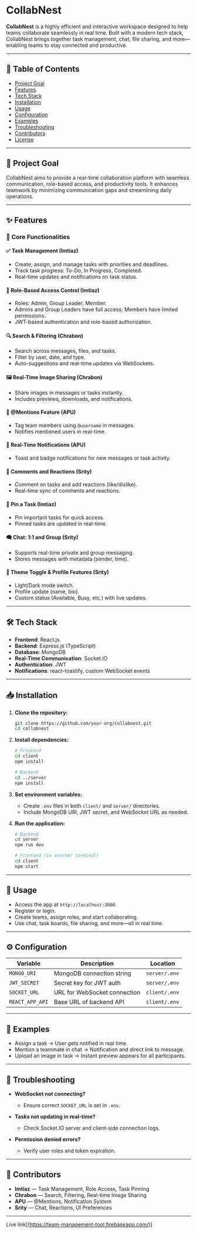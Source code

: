 # CollabNest

**CollabNest** is a highly efficient and interactive workspace designed to help teams collaborate seamlessly in real time. Built with a modern tech stack, CollabNest brings together task management, chat, file sharing, and more—enabling teams to stay connected and productive.

---

## 📑 Table of Contents

* [Project Goal](#project-goal)
* [Features](#features)
* [Tech Stack](#tech-stack)
* [Installation](#installation)
* [Usage](#usage)
* [Configuration](#configuration)
* [Examples](#examples)
* [Troubleshooting](#troubleshooting)
* [Contributors](#contributors)
* [License](#license)

---

## 🚀 Project Goal

CollabNest aims to provide a real-time collaboration platform with seamless communication, role-based access, and productivity tools. It enhances teamwork by minimizing communication gaps and streamlining daily operations.

---

## ✨ Features

### 🔧 Core Functionalities

#### ✅ Task Management (Imtiaz)

* Create, assign, and manage tasks with priorities and deadlines.
* Track task progress: To-Do, In Progress, Completed.
* Real-time updates and notifications on task status.

#### 🔐 Role-Based Access Control (Imtiaz)

* Roles: Admin, Group Leader, Member.
* Admins and Group Leaders have full access; Members have limited permissions.
* JWT-based authentication and role-based authorization.

#### 🔍 Search & Filtering (Chrabon)

* Search across messages, files, and tasks.
* Filter by user, date, and type.
* Auto-suggestions and real-time updates via WebSockets.

#### 🖼️ Real-Time Image Sharing (Chrabon)

* Share images in messages or tasks instantly.
* Includes previews, downloads, and notifications.

#### 📣 @Mentions Feature (APU)

* Tag team members using `@username` in messages.
* Notifies mentioned users in real-time.

#### 🔔 Real-Time Notifications (APU)

* Toast and badge notifications for new messages or task activity.

#### 💬 Comments and Reactions (Srity)

* Comment on tasks and add reactions (like/dislike).
* Real-time sync of comments and reactions.

#### 📌 Pin a Task (Imtiaz)

* Pin important tasks for quick access.
* Pinned tasks are updated in real-time.

#### 🗨️ Chat: 1:1 and Group (Srity)

* Supports real-time private and group messaging.
* Stores messages with metadata (sender, time).

#### 🎨 Theme Toggle & Profile Features (Srity)

* Light/Dark mode switch.
* Profile update (name, bio).
* Custom status (Available, Busy, etc.) with live updates.

---

## 🛠️ Tech Stack

* **Frontend**: React.js
* **Backend**: Express.js (TypeScript)
* **Database**: MongoDB
* **Real-Time Communication**: Socket.IO
* **Authentication**: JWT
* **Notifications**: react-toastify, custom WebSocket events

---

## 📥 Installation

1. **Clone the repository:**

   ```bash
   git clone https://github.com/your-org/collabnest.git
   cd collabnest
   ```

2. **Install dependencies:**

   ```bash
   # Frontend
   cd client
   npm install

   # Backend
   cd ../server
   npm install
   ```

3. **Set environment variables:**

   * Create `.env` files in both `client/` and `server/` directories.
   * Include MongoDB URI, JWT secret, and WebSocket URL as needed.

4. **Run the application:**

   ```bash
   # Backend
   cd server
   npm run dev

   # Frontend (in another terminal)
   cd client
   npm start
   ```

---

## 🧪 Usage

* Access the app at `http://localhost:3000`.
* Register or login.
* Create teams, assign roles, and start collaborating.
* Use chat, task boards, file sharing, and more—all in real time.

---

## ⚙️ Configuration

| Variable        | Description                  | Location      |
| --------------- | ---------------------------- | ------------- |
| `MONGO_URI`     | MongoDB connection string    | `server/.env` |
| `JWT_SECRET`    | Secret key for JWT auth      | `server/.env` |
| `SOCKET_URL`    | URL for WebSocket connection | `client/.env` |
| `REACT_APP_API` | Base URL of backend API      | `client/.env` |

---

## 📸 Examples

* Assign a task → User gets notified in real time.
* Mention a teammate in chat → Notification and direct link to message.
* Upload an image in task → Instant preview appears for all participants.

---

## 🧩 Troubleshooting

* **WebSocket not connecting?**

  * Ensure correct `SOCKET_URL` is set in `.env`.

* **Tasks not updating in real-time?**

  * Check Socket.IO server and client-side connection logs.

* **Permission denied errors?**

  * Verify user roles and token expiration.

---

## 👥 Contributors

* **Imtiaz** — Task Management, Role Access, Task Pinning
* **Chrabon** — Search, Filtering, Real-time Image Sharing
* **APU** — @Mentions, Notification System
* **Srity** — Chat, Reactions, UI Preferences

---

Live link[(https://team-management-tool.firebaseapp.com/)]


